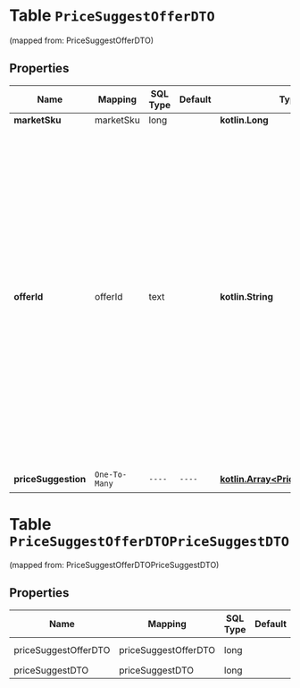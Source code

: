 
# Table `PriceSuggestOfferDTO`
(mapped from: PriceSuggestOfferDTO)

## Properties
Name | Mapping | SQL Type | Default | Type | Description | Notes
---- | ------- | -------- | ------- | ---- | ----------- | -----
**marketSku** | marketSku | long |  | **kotlin.Long** | SKU на Маркете. |  [optional]
**offerId** | offerId | text |  | **kotlin.String** | Ваш SKU — идентификатор товара в вашей системе.  Разрешена любая последовательность длиной до 255 знаков.  Правила использования SKU:  * У каждого товара SKU должен быть свой.  * SKU товара нельзя менять — можно только удалить товар и добавить заново с новым SKU.  * Уже заданный SKU нельзя освободить и использовать заново для другого товара. Каждый товар должен получать новый идентификатор, до того никогда не использовавшийся в вашем каталоге.  [Что такое SKU и как его назначать](https://yandex.ru/support/marketplace/assortment/add/index.html#fields)  |  [optional]
**priceSuggestion** | `One-To-Many` | `----` | `----`  | [**kotlin.Array&lt;PriceSuggestDTO&gt;**](PriceSuggestDTO.md) | Цены для продвижения.  |  [optional]




# **Table `PriceSuggestOfferDTOPriceSuggestDTO`**
(mapped from: PriceSuggestOfferDTOPriceSuggestDTO)

## Properties
Name | Mapping | SQL Type | Default | Type | Description | Notes
---- | ------- | -------- | ------- | ---- | ----------- | -----
priceSuggestOfferDTO | priceSuggestOfferDTO | long | | kotlin.Long | Primary Key | *one*
priceSuggestDTO | priceSuggestDTO | long | | kotlin.Long | Foreign Key | *many*



